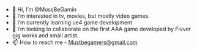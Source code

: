 - 👋 Hi, I’m @MossBeGamin
- 👀 I’m interested in tv, movies, but mostly video games.
- 🌱 I’m currently learning ue4 game development
- 💞️ I’m looking to collaborate on the first AAA game developed by Fivver gig works and small artist.
- 📫 How to reach me - Mustbegamers@gmail.com

<!---
MossBeGamin/MossBeGamin is a ✨ special ✨ repository because its `README.md` (this file) appears on your GitHub profile.
You can click the Preview link to take a look at your changes.
--->
